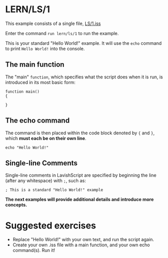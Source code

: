 # LERN/LS/1
This example consists of a single file, [LS/1.iss](1.iss)

Enter the command ```run lern/ls/1``` to run the example.

This is your standard "Hello World!" example. It will use the ```echo``` command to print ```Hello World!``` into the console.

## The main function
The "main" ```function```, which specifies what the script does when it is run, is introduced in its most basic form:
```
function main()
{

}
```

## The echo command
The command is then placed within the code block denoted by ```{``` and ```}```, which **must each be on their own line**.

```
echo "Hello World!"
```

## Single-line Comments
Single-line comments in LavishScript are specified by beginning the line (after any whitespace) with ```;```, such as:

```
; This is a standard "Hello World!" example
```

**The next examples will provide additional details and introduce more concepts.**

# Suggested exercises
* Replace "Hello World!" with your own text, and run the script again.
* Create your own .iss file with a main function, and your own echo command(s). Run it!


